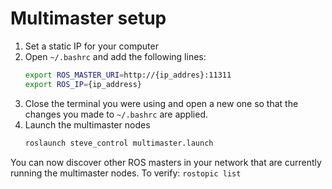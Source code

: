 # Multimaster setup
1. Set a static IP for your computer
2. Open `~/.bashrc` and add the following lines:
    ```bash
    export ROS_MASTER_URI=http://{ip_addres}:11311
    export ROS_IP={ip_address}
    ```
3. Close the terminal you were using and open a new one so that the changes you made to `~/.bashrc` are applied.
4. Launch the multimaster nodes
    ```bash
    roslaunch steve_control multimaster.launch
    ```
You can now discover other ROS masters in your network that are currently running the multimaster nodes. To verify: `rostopic list`